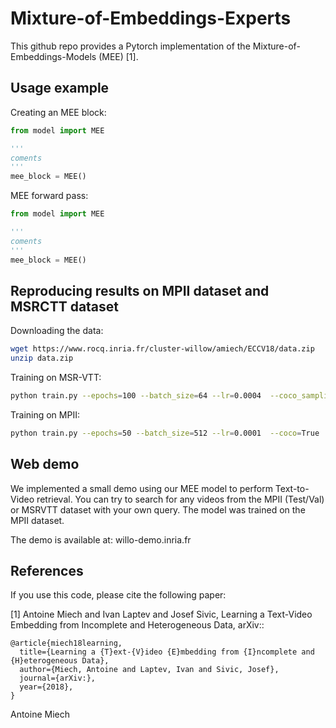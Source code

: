 # Mixture-of-Embeddings-Experts

This github repo provides a Pytorch implementation of the Mixture-of-Embeddings-Models (MEE) [1].

## Usage example

Creating an MEE block:

```python
from model import MEE

'''
coments
'''
mee_block = MEE()

```

MEE forward pass:

```python
from model import MEE

'''
coments
'''
mee_block = MEE()

```


## Reproducing results on MPII dataset and MSRCTT dataset

Downloading the data:

```bash
wget https://www.rocq.inria.fr/cluster-willow/amiech/ECCV18/data.zip
unzip data.zip
```


Training on MSR-VTT:

```bash
python train.py --epochs=100 --batch_size=64 --lr=0.0004  --coco_sampling_rate=0.5 --MSRVTT=True
```

Training on MPII:

```bash
python train.py --epochs=50 --batch_size=512 --lr=0.0001  --coco=True
```

## Web demo
We implemented a small demo using our MEE model to perform Text-to-Video retrieval.
You can try to search for any videos from the MPII (Test/Val) or MSRVTT dataset with your 
own query. The model was trained on the MPII dataset.

The demo is available at: willo-demo.inria.fr

## References

If you use this code, please cite the following paper:

[1] Antoine Miech and Ivan Laptev and Josef Sivic, Learning a Text-Video Embedding from Incomplete and Heterogeneous Data, arXiv::
```
@article{miech18learning,
  title={Learning a {T}ext-{V}ideo {E}mbedding from {I}ncomplete and {H}eterogeneous Data},
  author={Miech, Antoine and Laptev, Ivan and Sivic, Josef},
  journal={arXiv:},
  year={2018},
}
```



Antoine Miech
